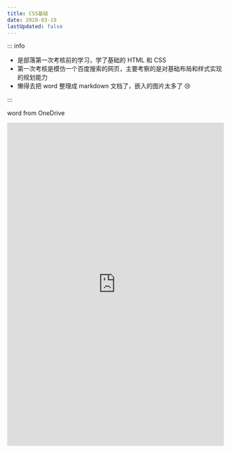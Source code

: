 ```yaml
---
title: CSS基础
date: 2020-03-19
lastUpdated: false
---
```


::: info

- 是部落第一次考核前的学习，学了基础的 HTML 和 CSS
- 第一次考核是模仿一个百度搜索的网页，主要考察的是对基础布局和样式实现的规划能力
- 懒得去把 word 整理成 markdown 文档了，嵌入的图片太多了 😢

:::

word from OneDrive

<iframe src="https://1drv.ms/w/c/30522b4abb672cb4/IQOOGUNerRTNSpB-XPoIqDeDAXzuYoe_cLNuO9yP_4Tz1A0" width="100%" height="750px" frameborder="0" scrolling="no"></iframe>
